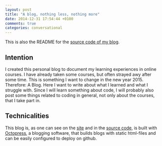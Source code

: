 ```yaml
---
layout: post
title: "A blog, nothing less, nothing more"
date: 2014-12-31 17:54:44 +0100
comments: true
categories: conversational
---
```


This is also the README for the [source code of my blog][2].

## Intention

I created this personal blog to document my learning experiences in online courses. I have already taken some courses, but often strayed awy after some time. This is something I want to change in the new year 2015. Therefore: A Blog. Here I want to write about what I learned and what I struggle with. Since I will learn something about code, I will probably also post some things related to coding in general, not only about the courses, that I take part in.

## Technicalities

This blog is, as one can see on the [site][1] and in the [source code][2], is built with [Octopress][3], a blogging software, that builds blogs with static html-files and can be easily configured to deploy on github.

[1]: https://kjackowski.github.io/
[2]: https://github.com/kjackowski/kjackowski.github.io
[3]: http://octopress.org/

